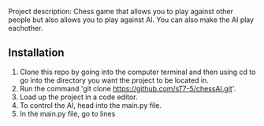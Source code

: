 Project description:
Chess game that allows you to play against other people but also allows you to play against AI. You can also make the AI play eachother.

## Installation

1. Clone this repo by going into the computer terminal and then using cd to go into the directory you want the project to be located in.
2. Run the command 'git clone https://github.com/sT7-5/chessAI.git'.
3. Load up the project in a code editor.
4. To control the AI, head into the main.py file.
5. In the main.py file, go to lines
